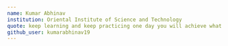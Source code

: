 ```yaml
---
name: Kumar Abhinav
institution: Oriental Institute of Science and Technology
quote: keep learning and keep practicing one day you will achieve what you dreamed of
github_user: kumarabhinav19
---
```

